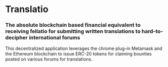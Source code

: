 # Translatio
### The absolute blockchain based financial equivalent to receiving fellatio for submitting written translations to hard-to-decipher international forums

This decentralized application leverages the chrome plug-in Metamask and the Ethereum blockchain to issue ERC-20 tokens for claiming bounties posted on various forums for translations. 
